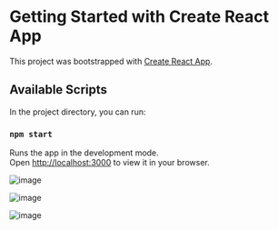 # Getting Started with Create React App

This project was bootstrapped with [Create React App](https://github.com/facebook/create-react-app).

## Available Scripts

In the project directory, you can run:

### `npm start`

Runs the app in the development mode.\
Open [http://localhost:3000](http://localhost:3000) to view it in your browser.

![image](https://user-images.githubusercontent.com/56965636/197714964-92b9b2ea-209e-424c-93b1-f60aa72201d5.png)

![image](https://user-images.githubusercontent.com/56965636/197715167-74e27058-5219-45a9-9041-a662c9217820.png)

![image](https://user-images.githubusercontent.com/56965636/197715256-7e639453-4934-417a-ac9c-7476ff45db95.png)
